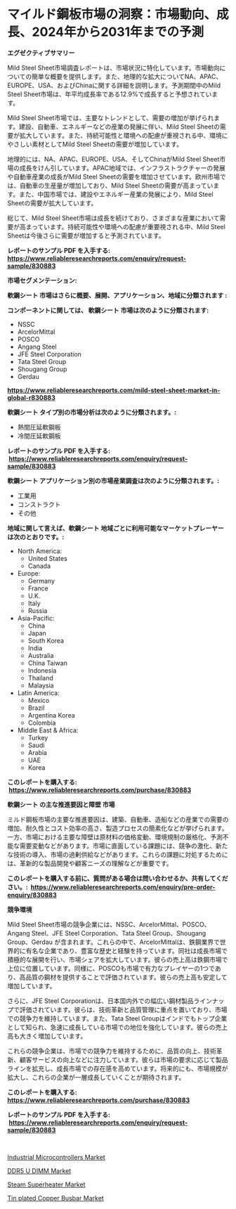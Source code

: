 <p><h1>マイルド鋼板市場の洞察：市場動向、成長、2024年から2031年までの予測</h1></p><p><strong>エグゼクティブサマリー</strong></p>
<p><p>Mild Steel Sheet市場調査レポートは、市場状況に特化しています。市場動向についての簡単な概要を提供します。また、地理的な拡大についてNA、APAC、EUROPE、USA、およびChinaに関する詳細を説明します。予測期間中のMild Steel Sheet市場は、年平均成長率である12.9%で成長すると予想されています。</p><p>Mild Steel Sheet市場では、主要なトレンドとして、需要の増加が挙げられます。建設、自動車、エネルギーなどの産業の発展に伴い、Mild Steel Sheetの需要が拡大しています。また、持続可能性と環境への配慮が重視される中、環境にやさしい素材としてMild Steel Sheetの需要が増加しています。</p><p>地理的には、NA、APAC、EUROPE、USA、そしてChinaがMild Steel Sheet市場の成長をけん引しています。APAC地域では、インフラストラクチャーの発展や自動車産業の成長がMild Steel Sheetの需要を増加させています。欧州市場では、自動車の生産量が増加しており、Mild Steel Sheetの需要が高まっています。また、中国市場では、建設やエネルギー産業の発展により、Mild Steel Sheetの需要が拡大しています。</p><p>総じて、Mild Steel Sheet市場は成長を続けており、さまざまな産業において需要が高まっています。持続可能性や環境への配慮が重要視される中、Mild Steel Sheetは今後さらに需要が増加すると予測されています。</p></p>
<p><strong>レポートのサンプル PDF を入手する: <a href="https://www.reliableresearchreports.com/enquiry/request-sample/830883">https://www.reliableresearchreports.com/enquiry/request-sample/830883</a></strong></p>
<p><strong>市場セグメンテーション:</strong></p>
<p><strong> 軟鋼シート 市場はさらに概要、展開、アプリケーション、地域に分類されます :</strong></p>
<p><strong>コンポーネントに関しては、 軟鋼シート 市場は次のように分類されます: &nbsp;</strong></p>
<p><ul><li>NSSC</li><li>ArcelorMittal</li><li>POSCO</li><li>Angang Steel</li><li>JFE Steel Corporation</li><li>Tata Steel Group</li><li>Shougang Group</li><li>Gerdau</li></ul></p>
<p><strong><a href="https://www.reliableresearchreports.com/mild-steel-sheet-market-in-global-r830883">https://www.reliableresearchreports.com/mild-steel-sheet-market-in-global-r830883</a></strong></p>
<p><strong> 軟鋼シート タイプ別の市場分析は次のように分類されます。:</strong></p>
<p><ul><li>熱間圧延軟鋼板</li><li>冷間圧延軟鋼板</li></ul></p>
<p><strong>レポートのサンプル PDF を入手する: &nbsp;<a href="https://www.reliableresearchreports.com/enquiry/request-sample/830883">https://www.reliableresearchreports.com/enquiry/request-sample/830883</a></strong></p>
<p><strong> 軟鋼シート アプリケーション別の市場産業調査は次のように分類されます。:</strong></p>
<p><ul><li>工業用</li><li>コンストラクト</li><li>その他</li></ul></p>
<p><strong>地域に関して言えば、軟鋼シート 地域ごとに利用可能なマーケットプレーヤーは次のとおりです。:</strong></p>
<p><ul>
    <li>
        North America:
        <ul>
            <li>United States</li>
            <li>Canada</li>
        </ul>
    </li>
    <li>
        Europe:
        <ul>
            <li>Germany</li>
            <li>France</li>
            <li>U.K.</li>
            <li>Italy</li>
            <li>Russia</li>
        </ul>
    </li>
    <li>
        Asia-Pacific:
        <ul>
            <li>China</li>
            <li>Japan</li>
            <li>South Korea</li>
            <li>India</li>
            <li>Australia</li>
            <li>China Taiwan</li>
            <li>Indonesia</li>
            <li>Thailand</li>
            <li>Malaysia</li>
        </ul>
    </li>
    <li>
        Latin America:
        <ul>
            <li>Mexico</li>
            <li>Brazil</li>
            <li>Argentina Korea</li>
            <li>Colombia</li>
        </ul>
    </li>
    <li>
        Middle East & Africa:
        <ul>
            <li>Turkey</li>
            <li>Saudi</li>
            <li>Arabia</li>
            <li>UAE</li>
            <li>Korea</li>
        </ul>
    </li>
    </ul></p>
<p><strong>このレポートを購入する: &nbsp;<a href="https://www.reliableresearchreports.com/purchase/830883">https://www.reliableresearchreports.com/purchase/830883</a></strong></p>
<p><strong>軟鋼シート の主な推進要因と障壁 市場</strong></p>
<p><p>ミルド鋼板市場の主要な推進要因は、建築、自動車、造船などの産業での需要の増加、耐久性とコスト効率の高さ、製造プロセスの簡素化などが挙げられます。一方、市場における主要な障壁は原材料の価格変動、環境規制の厳格化、予測不能な需要変動などがあります。市場に直面している課題には、競争の激化、新たな技術の導入、市場の過剰供給などがあります。これらの課題に対処するためには、革新的な製品開発や顧客ニーズの理解などが重要です。</p></p>
<p><strong>このレポートを購入する前に、質問がある場合は問い合わせるか、共有してください。:&nbsp; <a href="https://www.reliableresearchreports.com/enquiry/pre-order-enquiry/830883">https://www.reliableresearchreports.com/enquiry/pre-order-enquiry/830883</a></strong></p>
<p><strong>競争環境</strong></p>
<p><p>Mild Steel Sheet市場の競争企業には、NSSC、ArcelorMittal、POSCO、Angang Steel、JFE Steel Corporation、Tata Steel Group、Shougang Group、Gerdau が含まれます。これらの中で、ArcelorMittalは、鉄鋼業界で世界的に有名な企業であり、豊富な歴史と経験を持っています。同社は成長市場で積極的な展開を行い、市場シェアを拡大しています。彼らの売上高は鉄鋼市場で上位に位置しています。同様に、POSCOも市場で有力なプレイヤーの1つであり、高品質の鋼材を提供することで評価されています。彼らの売上高も安定して増加しています。</p><p>さらに、JFE Steel Corporationは、日本国内外での幅広い鋼材製品ラインナップで評価されています。彼らは、技術革新と品質管理に重点を置いており、市場での競争力を維持しています。また、Tata Steel Groupはインドでもトップ企業として知られ、急速に成長している市場での地位を強化しています。彼らの売上高も大きく増加しています。</p><p>これらの競争企業は、市場での競争力を維持するために、品質の向上、技術革新、顧客サービスの向上などに注力しています。彼らは市場の要求に応じて製品ラインを拡充し、成長市場での存在感を高めています。将来的にも、市場規模が拡大し、これらの企業が一層成長していくことが期待されます。</p></p>
<p><strong>このレポートを購入する: &nbsp; <a href="https://www.reliableresearchreports.com/purchase/830883">https://www.reliableresearchreports.com/purchase/830883</a></strong></p>
<p><strong>レポートのサンプル PDF を入手する: &nbsp;<a href="https://www.reliableresearchreports.com/enquiry/request-sample/830883">https://www.reliableresearchreports.com/enquiry/request-sample/830883</a></strong><strong></strong></p>
<p>&nbsp;</p>
<p><p><a href="https://nifty-kite-d51.notion.site/Industrial-Microcontrollers-Market-Focuses-on-Market-Share-Size-and-Projected-Forecast-Till-2031-197bf56d5185466dbe08eba9290be5c9">Industrial Microcontrollers Market</a></p><p><a href="https://ivy-potential-64b.notion.site/DDR5-U-DIMM-Market-Outlook-Industry-Overview-and-Forecast-2024-to-2031-1212cbb3c2434578aac989e21fb88316">DDR5 U DIMM Market</a></p><p><a href="https://view.publitas.com/reportprime-1/steam-superheater-market-the-key-to-successful-business-strategy-forecast-till-2031/">Steam Superheater Market</a></p><p><a href="https://five-trouble-98a.notion.site/Tin-plated-Copper-Busbar-Market-Analysis-Its-CAGR-Market-Segmentation-and-Global-Industry-Overview-76391364966c4b38bb55b710e0836e50">Tin plated Copper Busbar Market</a></p></p>